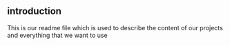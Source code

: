 ## introduction
This is our readme file which is used to describe the content of our projects and everything that we want to use

